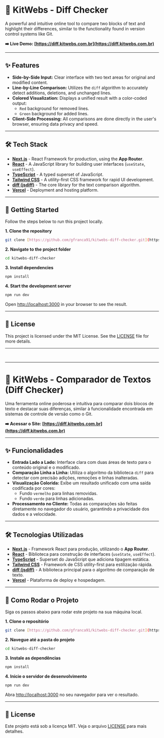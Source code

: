 # 🚀 KitWebs - Diff Checker

A powerful and intuitive online tool to compare two blocks of text and highlight their differences, similar to the functionality found in version control systems like Git.

**➡️ Live Demo: [https://diff.kitwebs.com.br](https://diff.kitwebs.com.br)**

---

## ✨ Features

- **Side-by-Side Input:** Clear interface with two text areas for original and modified content.
- **Line-by-Line Comparison:** Utilizes the `diff` algorithm to accurately detect additions, deletions, and unchanged lines.
- **Colored Visualization:** Displays a unified result with a color-coded output:
  - `Red` background for removed lines.
  - `Green` background for added lines.
- **Client-Side Processing:** All comparisons are done directly in the user's browser, ensuring data privacy and speed.

---

## 🛠️ Tech Stack

- **[Next.js](https://nextjs.org/)** - React Framework for production, using the **App Router**.
- **[React](https://reactjs.org/)** - A JavaScript library for building user interfaces (`useState`, `useEffect`).
- **[TypeScript](https://www.typescriptlang.org/)** - A typed superset of JavaScript.
- **[Tailwind CSS](https://tailwindcss.com/)** - A utility-first CSS framework for rapid UI development.
- **[diff (jsdiff)](https://github.com/kpdecker/jsdiff)** - The core library for the text comparison algorithm.
- **[Vercel](https://vercel.com/)** - Deployment and hosting platform.

---

## 🚀 Getting Started

Follow the steps below to run this project locally.

**1. Clone the repository**

```bash
git clone [https://github.com/gfranca91/kitwebs-diff-checker.git](https://github.com/gfranca91/kitwebs-diff-checker.git)
```

**2. Navigate to the project folder**

```bash
cd kitwebs-diff-checker
```

**3. Install dependencies**

```bash
npm install
```

**4. Start the development server**

```bash
npm run dev
```

Open [http://localhost:3000](http://localhost:3000) in your browser to see the result.

---

## 📄 License

This project is licensed under the MIT License. See the [LICENSE](LICENSE) file for more details.

---

<br>

---

# 🚀 KitWebs - Comparador de Textos (Diff Checker)

Uma ferramenta online poderosa e intuitiva para comparar dois blocos de texto e destacar suas diferenças, similar à funcionalidade encontrada em sistemas de controle de versão como o Git.

**➡️ Acessar o Site: [https://diff.kitwebs.com.br](https://diff.kitwebs.com.br)**

---

## ✨ Funcionalidades

- **Entrada Lado a Lado:** Interface clara com duas áreas de texto para o conteúdo original e o modificado.
- **Comparação Linha a Linha:** Utiliza o algoritmo da biblioteca `diff` para detectar com precisão adições, remoções e linhas inalteradas.
- **Visualização Colorida:** Exibe um resultado unificado com uma saída codificada por cores:
  - Fundo `vermelho` para linhas removidas.
  - Fundo `verde` para linhas adicionadas.
- **Processamento no Cliente:** Todas as comparações são feitas diretamente no navegador do usuário, garantindo a privacidade dos dados e a velocidade.

---

## 🛠️ Tecnologias Utilizadas

- **[Next.js](https://nextjs.org/)** - Framework React para produção, utilizando o **App Router**.
- **[React](https://reactjs.org/)** - Biblioteca para construção de interfaces (`useState`, `useEffect`).
- **[TypeScript](https://www.typescriptlang.org/)** - Superset do JavaScript que adiciona tipagem estática.
- **[Tailwind CSS](https://tailwindcss.com/)** - Framework de CSS utility-first para estilização rápida.
- **[diff (jsdiff)](https://github.com/kpdecker/jsdiff)** - A biblioteca principal para o algoritmo de comparação de texto.
- **[Vercel](https://vercel.com/)** - Plataforma de deploy e hospedagem.

---

## 🚀 Como Rodar o Projeto

Siga os passos abaixo para rodar este projeto na sua máquina local.

**1. Clone o repositório**

```bash
git clone [https://github.com/gfranca91/kitwebs-diff-checker.git](https://github.com/gfranca91/kitwebs-diff-checker.git)
```

**2. Navegue até a pasta do projeto**

```bash
cd kitwebs-diff-checker
```

**3. Instale as dependências**

```bash
npm install
```

**4. Inicie o servidor de desenvolvimento**

```bash
npm run dev
```

Abra [http://localhost:3000](http://localhost:3000) no seu navegador para ver o resultado.

---

## 📄 License

Este projeto está sob a licença MIT. Veja o arquivo [LICENSE](LICENSE) para mais detalhes.
